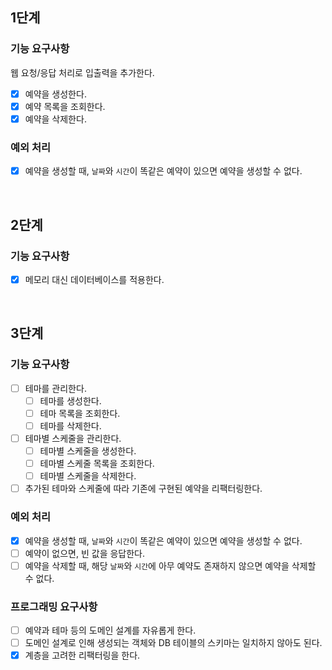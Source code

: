 ## 1단계

### 기능 요구사항

웹 요청/응답 처리로 입출력을 추가한다.

- [x] 예약을 생성한다.
- [x] 예약 목록을 조회한다.
- [x] 예약을 삭제한다.

### 예외 처리
- [x] 예약을 생성할 때, `날짜`와 `시간`이 똑같은 예약이 있으면 예약을 생성할 수 없다.

<br/>

## 2단계

### 기능 요구사항
- [x] 메모리 대신 데이터베이스를 적용한다.

<br/>

## 3단계

### 기능 요구사항
- [ ] 테마를 관리한다.
  - [ ] 테마를 생성한다.
  - [ ] 테마 목록을 조회한다.
  - [ ] 테마를 삭제한다.
- [ ] 테마별 스케줄을 관리한다.
  - [ ] 테마별 스케줄을 생성한다.
  - [ ] 테마별 스케줄 목록을 조회한다.
  - [ ] 테마별 스케줄을 삭제한다.
- [ ] 추가된 테마와 스케줄에 따라 기존에 구현된 예약을 리팩터링한다.

### 예외 처리
- [x] 예약을 생성할 때, `날짜`와 `시간`이 똑같은 예약이 있으면 예약을 생성할 수 없다.
- [ ] 예약이 없으면, 빈 값을 응답한다.
- [ ] 예약을 삭제할 때, 해당 `날짜`와 `시간`에 아무 예약도 존재하지 않으면 예약을 삭제할 수 없다.

### 프로그래밍 요구사항
- [ ] 예약과 테마 등의 도메인 설계를 자유롭게 한다.
- [ ] 도메인 설계로 인해 생성되는 객체와 DB 테이블의 스키마는 일치하지 않아도 된다.
- [x] 계층을 고려한 리팩터링을 한다.
